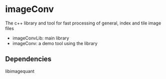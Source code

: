 # imageConv
The c++ library and tool for fast processing of general, index and tile image files

- imageConvLib: main library
- imageConv: a demo tool using the library

## Dependencies
libimagequant
